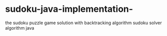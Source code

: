 # sudoku-java-implementation-
the sudoku puzzle game solution with backtracking algorithm
sudoku solver algorithm java
